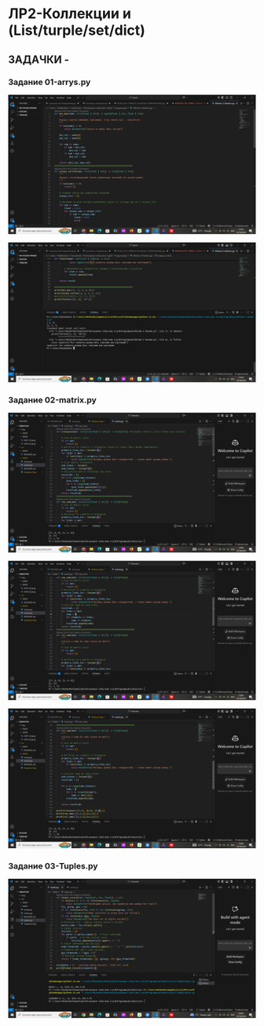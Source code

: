 # ЛР2-Коллекции и (List/turple/set/dict)
## ЗАДАЧКИ -
### Задание 01-arrys.py

![](../../img/lab02/Ar01%20(2).png)

![](../../img/lab02/Ar02%20(2).png)
### Задание 02-matrix.py
![](../../img/lab02/Задания%20В1.png)

![](../../img/lab02/Задания%20В2.png)

![](../../img/lab02/Задания%20В3.png)
### Задание 03-Tuples.py

![](../../img/lab02/Tuple.png)
